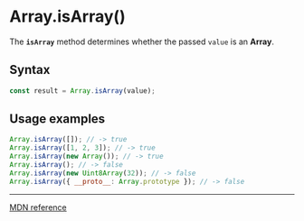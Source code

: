 # Array.isArray()

The **`isArray`** method determines whether the passed `value` is an **Array**.

## Syntax

```js
const result = Array.isArray(value);
```

## Usage examples

```js
Array.isArray([]); // -> true
Array.isArray([1, 2, 3]); // -> true
Array.isArray(new Array()); // -> true
Array.isArray(); // -> false
Array.isArray(new Uint8Array(32)); // -> false
Array.isArray({ __proto__: Array.prototype }); // -> false
```

---

[MDN reference](https://developer.mozilla.org/en-US/docs/Web/JavaScript/Reference/Global_Objects/Array/isArray)
